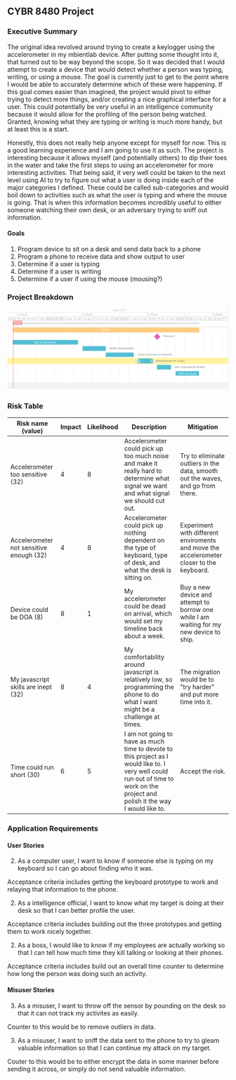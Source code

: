 ## CYBR 8480 Project

### Executive Summary
The original idea revolved around trying to create a keylogger using the accelerometer in my mbientlab device. After putting some thought into it, that turned out to be way beyond the scope. So it was decided that I would attempt to create a device that would detect whether a person was typing, writing, or using a mouse. The goal is currently just to get to the point where I would be able to accurately determine which of these were happening. If this goal comes easier than imagined, the project would pivot to either trying to detect more things, and/or creating a nice graphical interface for a user. This could potentially be very useful in an intelligence community because it would allow for the profiling of the person being watched. Granted, knowing what they are typing or writing is much more handy, but at least this is a start. 

Honestly, this does not really help anyone except for myself for now. This is a good learning experience and I am going to use it as such. The project is interesting because it allows myself (and potentially others) to dip their toes in the water and take the first steps to using an accelerometer for more interesting activities. That being said, it very well could be taken to the next level using AI to try to figure out what a user is doing inside each of the major categories I defined. These could be called sub-categories and would boil down to activities such as what the user is typing and where the mouse is going. That is when this information becomes incredibly useful to either someone watching their own desk, or an adversary trying to sniff out information. 

#### Goals
1. Program device to sit on a desk and send data back to a phone
1. Program a phone to receive data and show output to user
1. Determine if a user is typing
1. Determine if a user is writing
1. Determine if a user if using the mouse (mousing?)

### Project Breakdown
![Gantt Chart](milestone1/8480GantChart.png)

### Risk Table
|Risk name (value)  | Impact     | Likelihood | Description | Mitigation |
|-------------------|------------|------------|-------------|------------|
|Accelerometer too sensitive (32) | 4 | 8 | Accelerometer could pick up too much noise and make it really hard to determine what signal we want and what signal we should cut out. | Try to eliminate outliers in the data, smooth out the waves, and go from there. |
|Accelerometer not sensitive enough (32) | 4 | 8 | Accelerometer could pick up nothing dependent on the type of keyboard, type of desk, and what the desk is sitting on. | Experiment with different enviroments and move the accelerometer closer to the keyboard. |
|Device could be DOA (8) | 8 | 1 | My accelerometer could be dead on arrival, which would set my timeline back about a week. | Buy a new device and attempt to borrow one while I am waiting for my new device to ship. |
|My javascript skills are inept (32) | 8 | 4 | My comfortability around javascript is relatively low, so programming the phone to do what I want might be a challenge at times. | The migration would be to "try harder" and put more time into it. |
|Time could run short (30) | 6 | 5 | I am not going to have as much time to devote to this project as I would like to. I very well could run out of time to work on the project and polish it the way I would like to. | Accept the risk. |

### Application Requirements
#### User Stories
2. As a computer user, I want to know if someone else is typing on my keyboard so I can go about finding who it was. 

Acceptance criteria includes getting the keyboard prototype to work and relaying that information to the phone.

2. As a intelligence official, I want to know what my target is doing at their desk so that I can better profile the user.

Acceptance criteria includes building out the three prototypes and getting them to work nicely together.

2. As a boss, I would like to know if my employees are actually working so that I can tell how much time they kill talking or looking at their phones. 

Acceptance criteria includes build out an overall time counter to determine how long the person was doing such an activity.

#### Misuser Stories
3. As a misuser, I want to throw off the sensor by pounding on the desk so that it can not track my activites as easily.

Counter to this would be to remove outliers in data.

3. As a misuser, I want to sniff the data sent to the phone to try to gleam valuable information so that I can continue my attack on my target.

Couter to this would be to either encrypt the data in some manner before sending it across, or simply do not send valuable information.
